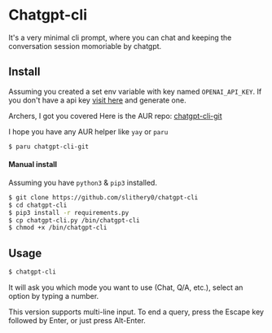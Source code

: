# Chatgpt-cli

It's a very minimal cli prompt, where you can chat and keeping the conversation session momoriable by chatgpt.

## Install

Assuming you created a set env variable with key named `OPENAI_API_KEY`.
If you don't have a api key [visit here](https://beta.openai.com/account/api-keys) and generate one.

Archers, I got you covered
Here is the AUR repo: [chatgpt-cli-git](https://aur.archlinux.org/packages/chatgpt-cli-git)

I hope you have any AUR helper like `yay` or `paru`

```
$ paru chatgpt-cli-git
```

#### Manual install
Assuming you have `python3` & `pip3` installed.

```bash
$ git clone https://github.com/slithery0/chatgpt-cli
$ cd chatgpt-cli
$ pip3 install -r requirements.py
$ cp chatgpt-cli.py /bin/chatgpt-cli
$ chmod +x /bin/chatgpt-cli
```

## Usage

```bash
$ chatgpt-cli
```

It will ask you which mode you want to use (Chat, Q/A, etc.), select an option by typing a number.

This version supports multi-line input. To end a query, press the Escape key followed by Enter,
or just press Alt-Enter.
